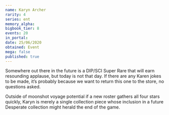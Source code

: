 ```yaml
---
name: Karyn Archer
rarity: 4
series: ent
memory_alpha:
bigbook_tier: 8
events: 20
in_portal:
date: 25/06/2020
obtained: Event
mega: false
published: true
---
```


Somewhere out there in the future is a DIP/SCI Super Rare that will earn resounding applause, but today is not that day. If there are any Karen jokes to be made, it’s probably because we want to return this one to the store, no questions asked.

Outside of moonshot voyage potential if a new roster gathers all four stars quickly, Karyn is merely a single collection piece whose inclusion in a future Desperate collection might herald the end of the game.
